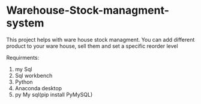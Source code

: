 # Warehouse-Stock-managment-system
This project helps with ware house stock managment.
You can add different product to your ware house, sell them and set a specific reorder level

Requirments:
1. my Sql
2. Sql workbench
3. Python
4. Anaconda desktop
5. py My sql(pip install PyMySQL)
